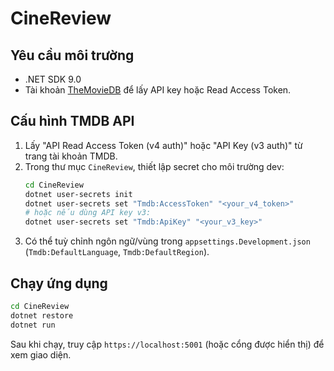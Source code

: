 # CineReview

## Yêu cầu môi trường
- .NET SDK 9.0
- Tài khoản [TheMovieDB](https://developer.themoviedb.org/docs) để lấy API key hoặc Read Access Token.

## Cấu hình TMDB API
1. Lấy "API Read Access Token (v4 auth)" hoặc "API Key (v3 auth)" từ trang tài khoản TMDB.
2. Trong thư mục `CineReview`, thiết lập secret cho môi trường dev:
	```bash
	cd CineReview
	dotnet user-secrets init
	dotnet user-secrets set "Tmdb:AccessToken" "<your_v4_token>"
	# hoặc nếu dùng API key v3:
	dotnet user-secrets set "Tmdb:ApiKey" "<your_v3_key>"
	```
3. Có thể tuỳ chỉnh ngôn ngữ/vùng trong `appsettings.Development.json` (`Tmdb:DefaultLanguage`, `Tmdb:DefaultRegion`).

## Chạy ứng dụng
```bash
cd CineReview
dotnet restore
dotnet run
```

Sau khi chạy, truy cập `https://localhost:5001` (hoặc cổng được hiển thị) để xem giao diện.